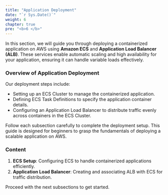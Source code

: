 ```yaml
---
title: "Application Deployment"
date: "`r Sys.Date()`"
weight: 6
chapter: true
pre: "<b>6 </b>"
---
```


In this section, we will guide you through deploying a containerized application on AWS using **Amazon ECS** and **Application Load Balancer (ALB)**. These services enable automatic scaling and high availability for your application, ensuring it can handle variable loads effectively.

### Overview of Application Deployment

Our deployment steps include:
- Setting up an ECS Cluster to manage the containerized application.
- Defining ECS Task Definitions to specify the application container details.
- Configuring an Application Load Balancer to distribute traffic evenly across containers in the ECS Cluster.

Follow each subsection carefully to complete the deployment setup. This guide is designed for beginners to grasp the fundamentals of deploying a scalable application on AWS.

### Content

1. **ECS Setup**: Configuring ECS to handle containerized applications efficiently.
2. **Application Load Balancer**: Creating and associating ALB with ECS for traffic distribution.

Proceed with the next subsections to get started.
